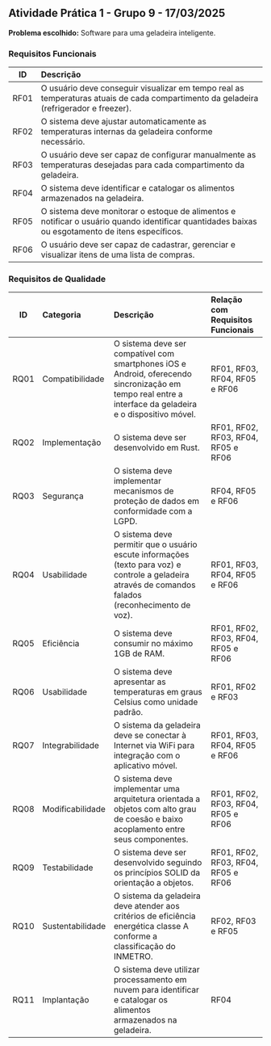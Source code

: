 ## Atividade Prática 1 - Grupo 9 - 17/03/2025

**Problema escolhido:** Software para uma geladeira inteligente.

### Requisitos Funcionais

| ID | Descrição |
|:---:|:---|
| RF01 | O usuário deve conseguir visualizar em tempo real as temperaturas atuais de cada compartimento da geladeira (refrigerador e freezer). |
| RF02 | O sistema deve ajustar automaticamente as temperaturas internas da geladeira conforme necessário. |
| RF03 | O usuário deve ser capaz de configurar manualmente as temperaturas desejadas para cada compartimento da geladeira. |
| RF04 | O sistema deve identificar e catalogar os alimentos armazenados na geladeira. |
| RF05 | O sistema deve monitorar o estoque de alimentos e notificar o usuário quando identificar quantidades baixas ou esgotamento de itens específicos. |
| RF06 | O usuário deve ser capaz de cadastrar, gerenciar e visualizar itens de uma lista de compras. |

### Requisitos de Qualidade

| ID | Categoria | Descrição | Relação com Requisitos Funcionais |
|:---:|:---|:---|:---|
| RQ01 | Compatibilidade | O sistema deve ser compatível com smartphones iOS e Android, oferecendo sincronização em tempo real entre a interface da geladeira e o dispositivo móvel. | RF01, RF03, RF04, RF05 e RF06 |
| RQ02 | Implementação | O sistema deve ser desenvolvido em Rust. | RF01, RF02, RF03, RF04, RF05 e RF06 |
| RQ03 | Segurança | O sistema deve implementar mecanismos de proteção de dados em conformidade com a LGPD. | RF04, RF05 e RF06 |
| RQ04 | Usabilidade | O sistema deve permitir que o usuário escute informações (texto para voz) e controle a geladeira através de comandos falados (reconhecimento de voz). | RF01, RF03, RF04, RF05 e RF06 |
| RQ05 | Eficiência | O sistema deve consumir no máximo 1GB de RAM. | RF01, RF02, RF03, RF04, RF05 e RF06 |
| RQ06 | Usabilidade | O sistema deve apresentar as temperaturas em graus Celsius como unidade padrão. | RF01, RF02 e RF03 |
| RQ07 | Integrabilidade | O sistema da geladeira deve se conectar à Internet via WiFi para integração com o aplicativo móvel. | RF01, RF03, RF04, RF05 e RF06 |
| RQ08 | Modificabilidade | O sistema deve implementar uma arquitetura orientada a objetos com alto grau de coesão e baixo acoplamento entre seus componentes. | RF01, RF02, RF03, RF04, RF05 e RF06 |
| RQ09 | Testabilidade | O sistema deve ser desenvolvido seguindo os princípios SOLID da orientação a objetos. | RF01, RF02, RF03, RF04, RF05 e RF06 |
| RQ10 | Sustentabilidade | O sistema da geladeira deve atender aos critérios de eficiência energética classe A conforme a classificação do INMETRO. | RF02, RF03 e RF05 |
| RQ11 | Implantação | O sistema deve utilizar processamento em nuvem para identificar e catalogar os alimentos armazenados na geladeira. | RF04 |
